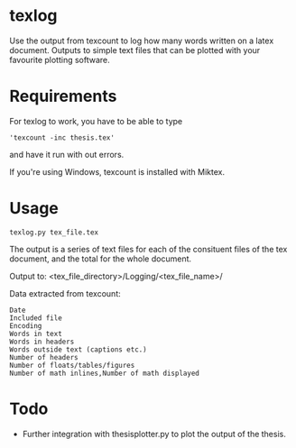 # texlog
Use the output from texcount to log how many words written on a latex document.
Outputs to simple text files that can be plotted with your favourite plotting
software.

# Requirements

For texlog to work, you have to be able to type 

	'texcount -inc thesis.tex'

and have it run with out errors.

If you're using Windows, texcount is installed with Miktex.

# Usage 

	texlog.py tex_file.tex


The output is a series of text files for each of the consituent files of the tex document, and the total for the whole document.

Output to: 
	<tex_file_directory>/Logging/<tex_file_name>/

Data extracted from texcount:

	Date
	Included file
	Encoding
	Words in text
	Words in headers
	Words outside text (captions etc.)
	Number of headers
	Number of floats/tables/figures
	Number of math inlines,Number of math displayed

# Todo
- Further integration with thesisplotter.py to plot the output of the thesis.
